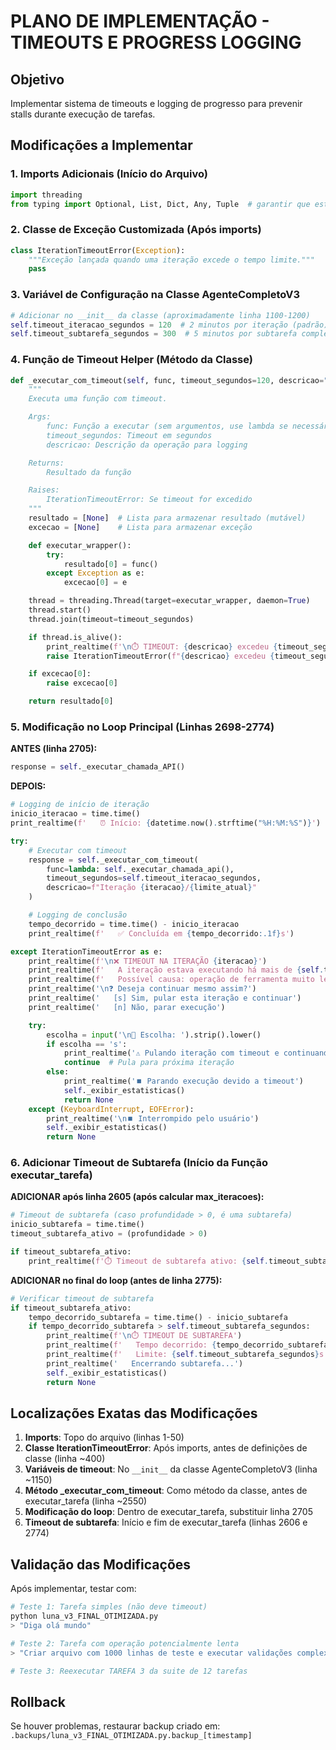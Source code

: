 # PLANO DE IMPLEMENTAÇÃO - TIMEOUTS E PROGRESS LOGGING

## Objetivo
Implementar sistema de timeouts e logging de progresso para prevenir stalls durante execução de tarefas.

## Modificações a Implementar

### 1. Imports Adicionais (Início do Arquivo)
```python
import threading
from typing import Optional, List, Dict, Any, Tuple  # garantir que está importado
```

### 2. Classe de Exceção Customizada (Após imports)
```python
class IterationTimeoutError(Exception):
    """Exceção lançada quando uma iteração excede o tempo limite."""
    pass
```

### 3. Variável de Configuração na Classe AgenteCompletoV3
```python
# Adicionar no __init__ da classe (aproximadamente linha 1100-1200)
self.timeout_iteracao_segundos = 120  # 2 minutos por iteração (padrão)
self.timeout_subtarefa_segundos = 300  # 5 minutos por subtarefa completa
```

### 4. Função de Timeout Helper (Método da Classe)
```python
def _executar_com_timeout(self, func, timeout_segundos=120, descricao="operação"):
    """
    Executa uma função com timeout.

    Args:
        func: Função a executar (sem argumentos, use lambda se necessário)
        timeout_segundos: Timeout em segundos
        descricao: Descrição da operação para logging

    Returns:
        Resultado da função

    Raises:
        IterationTimeoutError: Se timeout for excedido
    """
    resultado = [None]  # Lista para armazenar resultado (mutável)
    excecao = [None]    # Lista para armazenar exceção

    def executar_wrapper():
        try:
            resultado[0] = func()
        except Exception as e:
            excecao[0] = e

    thread = threading.Thread(target=executar_wrapper, daemon=True)
    thread.start()
    thread.join(timeout=timeout_segundos)

    if thread.is_alive():
        print_realtime(f'\n⏱️ TIMEOUT: {descricao} excedeu {timeout_segundos}s')
        raise IterationTimeoutError(f"{descricao} excedeu {timeout_segundos} segundos")

    if excecao[0]:
        raise excecao[0]

    return resultado[0]
```

### 5. Modificação no Loop Principal (Linhas 2698-2774)

**ANTES (linha 2705):**
```python
response = self._executar_chamada_API()
```

**DEPOIS:**
```python
# Logging de início de iteração
inicio_iteracao = time.time()
print_realtime(f'   ⏰ Início: {datetime.now().strftime("%H:%M:%S")}')

try:
    # Executar com timeout
    response = self._executar_com_timeout(
        func=lambda: self._executar_chamada_api(),
        timeout_segundos=self.timeout_iteracao_segundos,
        descricao=f"Iteração {iteracao}/{limite_atual}"
    )

    # Logging de conclusão
    tempo_decorrido = time.time() - inicio_iteracao
    print_realtime(f'   ✅ Concluída em {tempo_decorrido:.1f}s')

except IterationTimeoutError as e:
    print_realtime(f'\n❌ TIMEOUT NA ITERAÇÃO {iteracao}')
    print_realtime(f'   A iteração estava executando há mais de {self.timeout_iteracao_segundos}s')
    print_realtime(f'   Possível causa: operação de ferramenta muito lenta')
    print_realtime('\n❓ Deseja continuar mesmo assim?')
    print_realtime('   [s] Sim, pular esta iteração e continuar')
    print_realtime('   [n] Não, parar execução')

    try:
        escolha = input('\n💬 Escolha: ').strip().lower()
        if escolha == 's':
            print_realtime('⚠️ Pulando iteração com timeout e continuando...')
            continue  # Pula para próxima iteração
        else:
            print_realtime('⏹️ Parando execução devido a timeout')
            self._exibir_estatisticas()
            return None
    except (KeyboardInterrupt, EOFError):
        print_realtime('\n⏹️ Interrompido pelo usuário')
        self._exibir_estatisticas()
        return None
```

### 6. Adicionar Timeout de Subtarefa (Início da Função executar_tarefa)

**ADICIONAR após linha 2605 (após calcular max_iteracoes):**
```python
# Timeout de subtarefa (caso profundidade > 0, é uma subtarefa)
inicio_subtarefa = time.time()
timeout_subtarefa_ativo = (profundidade > 0)

if timeout_subtarefa_ativo:
    print_realtime(f'⏱️ Timeout de subtarefa ativo: {self.timeout_subtarefa_segundos}s máximo')
```

**ADICIONAR no final do loop (antes de linha 2775):**
```python
# Verificar timeout de subtarefa
if timeout_subtarefa_ativo:
    tempo_decorrido_subtarefa = time.time() - inicio_subtarefa
    if tempo_decorrido_subtarefa > self.timeout_subtarefa_segundos:
        print_realtime(f'\n⏱️ TIMEOUT DE SUBTAREFA')
        print_realtime(f'   Tempo decorrido: {tempo_decorrido_subtarefa:.1f}s')
        print_realtime(f'   Limite: {self.timeout_subtarefa_segundos}s')
        print_realtime('   Encerrando subtarefa...')
        self._exibir_estatisticas()
        return None
```

## Localizações Exatas das Modificações

1. **Imports**: Topo do arquivo (linhas 1-50)
2. **Classe IterationTimeoutError**: Após imports, antes de definições de classe (linha ~400)
3. **Variáveis de timeout**: No `__init__` da classe AgenteCompletoV3 (linha ~1150)
4. **Método _executar_com_timeout**: Como método da classe, antes de executar_tarefa (linha ~2550)
5. **Modificação do loop**: Dentro de executar_tarefa, substituir linha 2705
6. **Timeout de subtarefa**: Início e fim de executar_tarefa (linhas 2606 e 2774)

## Validação das Modificações

Após implementar, testar com:
```python
# Teste 1: Tarefa simples (não deve timeout)
python luna_v3_FINAL_OTIMIZADA.py
> "Diga olá mundo"

# Teste 2: Tarefa com operação potencialmente lenta
> "Criar arquivo com 1000 linhas de teste e executar validações complexas"

# Teste 3: Reexecutar TAREFA 3 da suite de 12 tarefas
```

## Rollback
Se houver problemas, restaurar backup criado em:
`.backups/luna_v3_FINAL_OTIMIZADA.py.backup_[timestamp]`
